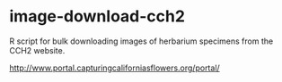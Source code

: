 # image-download-cch2

R script for bulk downloading images of herbarium specimens from the CCH2 website.

http://www.portal.capturingcaliforniasflowers.org/portal/

